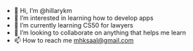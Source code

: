- 👋 Hi, I’m @hillarykm
- 👀 I’m interested in learning how to develop apps
- 🌱 I’m currently learning CS50 for lawyers
- 💞️ I’m looking to collaborate on anything that helps me learn
- 📫 How to reach me mhksaal@gmail.com

<!---
hillarykm/hillarykm is a ✨ special ✨ repository because its `README.md` (this file) appears on your GitHub profile.
You can click the Preview link to take a look at your changes.
--->
